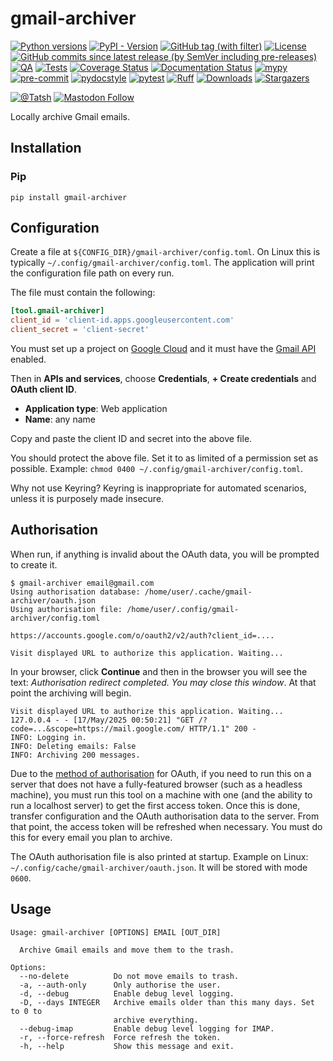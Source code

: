 # gmail-archiver

[![Python versions](https://img.shields.io/pypi/pyversions/gmail-archiver.svg?color=blue&logo=python&logoColor=white)](https://www.python.org/)
[![PyPI - Version](https://img.shields.io/pypi/v/gmail-archiver)](https://pypi.org/project/gmail-archiver/)
[![GitHub tag (with filter)](https://img.shields.io/github/v/tag/Tatsh/gmail-archiver)](https://github.com/Tatsh/gmail-archiver/tags)
[![License](https://img.shields.io/github/license/Tatsh/gmail-archiver)](https://github.com/Tatsh/gmail-archiver/blob/master/LICENSE.txt)
[![GitHub commits since latest release (by SemVer including pre-releases)](https://img.shields.io/github/commits-since/Tatsh/gmail-archiver/v0.0.4/master)](https://github.com/Tatsh/gmail-archiver/compare/v0.0.4...master)
[![QA](https://github.com/Tatsh/gmail-archiver/actions/workflows/qa.yml/badge.svg)](https://github.com/Tatsh/gmail-archiver/actions/workflows/qa.yml)
[![Tests](https://github.com/Tatsh/gmail-archiver/actions/workflows/tests.yml/badge.svg)](https://github.com/Tatsh/gmail-archiver/actions/workflows/tests.yml)
[![Coverage Status](https://coveralls.io/repos/github/Tatsh/gmail-archiver/badge.svg?branch=master)](https://coveralls.io/github/Tatsh/gmail-archiver?branch=master)
[![Documentation Status](https://readthedocs.org/projects/gmail-archiver/badge/?version=latest)](https://gmail-archiver.readthedocs.org/?badge=latest)
[![mypy](https://www.mypy-lang.org/static/mypy_badge.svg)](http://mypy-lang.org/)
[![pre-commit](https://img.shields.io/badge/pre--commit-enabled-brightgreen?logo=pre-commit&logoColor=white)](https://github.com/pre-commit/pre-commit)
[![pydocstyle](https://img.shields.io/badge/pydocstyle-enabled-AD4CD3)](http://www.pydocstyle.org/en/stable/)
[![pytest](https://img.shields.io/badge/pytest-zz?logo=Pytest&labelColor=black&color=black)](https://docs.pytest.org/en/stable/)
[![Ruff](https://img.shields.io/endpoint?url=https://raw.githubusercontent.com/astral-sh/ruff/main/assets/badge/v2.json)](https://github.com/astral-sh/ruff)
[![Downloads](https://static.pepy.tech/badge/gmail-archiver/month)](https://pepy.tech/project/gmail-archiver)
[![Stargazers](https://img.shields.io/github/stars/Tatsh/gmail-archiver?logo=github&style=flat)](https://github.com/Tatsh/gmail-archiver/stargazers)

[![@Tatsh](https://img.shields.io/badge/dynamic/json?url=https%3A%2F%2Fpublic.api.bsky.app%2Fxrpc%2Fapp.bsky.actor.getProfile%2F%3Factor%3Ddid%3Aplc%3Auq42idtvuccnmtl57nsucz72%26query%3D%24.followersCount%26style%3Dsocial%26logo%3Dbluesky%26label%3DFollow%2520%40Tatsh&query=%24.followersCount&style=social&logo=bluesky&label=Follow%20%40Tatsh)](https://bsky.app/profile/Tatsh.bsky.social)
[![Mastodon Follow](https://img.shields.io/mastodon/follow/109370961877277568?domain=hostux.social&style=social)](https://hostux.social/@Tatsh)

Locally archive Gmail emails.

## Installation

### Pip

```shell
pip install gmail-archiver
```

## Configuration

Create a file at `${CONFIG_DIR}/gmail-archiver/config.toml`. On Linux this is typically
`~/.config/gmail-archiver/config.toml`. The application will print the configuration file path on
every run.

The file must contain the following:

```toml
[tool.gmail-archiver]
client_id = 'client-id.apps.googleusercontent.com'
client_secret = 'client-secret'
```

You must set up a project on [Google Cloud](https://console.cloud.google.com/cloud-resource-manager)
and it must have the [Gmail API](https://console.cloud.google.com/apis/library/gmail.googleapis.com)
enabled.

Then in **APIs and services**, choose **Credentials**, **+ Create credentials** and
**OAuth client ID**.

- **Application type**: Web application
- **Name**: any name

Copy and paste the client ID and secret into the above file.

You should protect the above file. Set it to as limited of a permission set as possible. Example:
`chmod 0400 ~/.config/gmail-archiver/config.toml`.

Why not use Keyring? Keyring is inappropriate for automated scenarios, unless it is purposely made
insecure.

## Authorisation

When run, if anything is invalid about the OAuth data, you will be prompted to create it.

```plain
$ gmail-archiver email@gmail.com
Using authorisation database: /home/user/.cache/gmail-archiver/oauth.json
Using authorisation file: /home/user/.config/gmail-archiver/config.toml

https://accounts.google.com/o/oauth2/v2/auth?client_id=....

Visit displayed URL to authorize this application. Waiting...
```

In your browser, click **Continue** and then in the browser you will see the text:
_Authorisation redirect completed. You may close this window_. At that point the archiving will
begin.

```plain
Visit displayed URL to authorize this application. Waiting...
127.0.0.4 - - [17/May/2025 00:50:21] "GET /?code=...&scope=https://mail.google.com/ HTTP/1.1" 200 -
INFO: Logging in.
INFO: Deleting emails: False
INFO: Archiving 200 messages.
```

Due to the [method of authorisation](https://developers.google.com/identity/protocols/oauth2/native-app#redirect-uri_loopback)
for OAuth, if you need to run this on a server that does not have a fully-featured browser (such as
a headless machine), you must run this tool on a machine with one (and the ability to run a localhost
server) to get the first access token. Once this is done, transfer configuration and the OAuth
authorisation data to the server. From that point, the access token will be refreshed when
necessary. You must do this for every email you plan to archive.

The OAuth authorisation file is also printed at startup. Example on Linux:
`~/.config/cache/gmail-archiver/oauth.json`. It will be stored with mode `0600`.

## Usage

```shell
Usage: gmail-archiver [OPTIONS] EMAIL [OUT_DIR]

  Archive Gmail emails and move them to the trash.

Options:
  --no-delete          Do not move emails to trash.
  -a, --auth-only      Only authorise the user.
  -d, --debug          Enable debug level logging.
  -D, --days INTEGER   Archive emails older than this many days. Set to 0 to
                       archive everything.
  --debug-imap         Enable debug level logging for IMAP.
  -r, --force-refresh  Force refresh the token.
  -h, --help           Show this message and exit.
```
